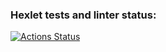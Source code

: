 ### Hexlet tests and linter status:
[![Actions Status](https://github.com/CryptoV1/frontend-project-44/workflows/hexlet-check/badge.svg)](https://github.com/CryptoV1/frontend-project-44/actions)